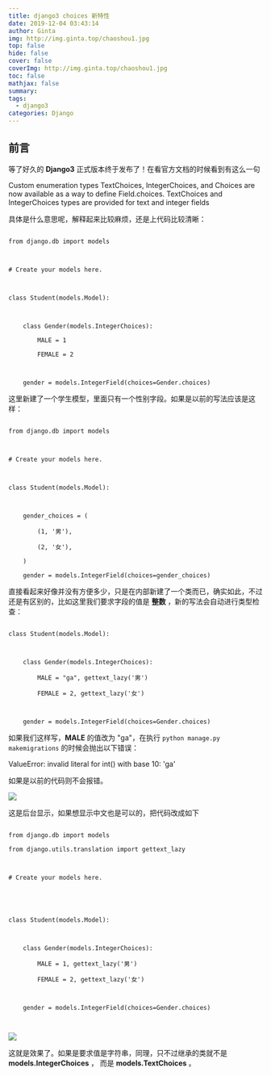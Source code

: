 ```yaml
---
title: django3 choices 新特性
date: 2019-12-04 03:43:14
author: Ginta
img: http://img.ginta.top/chaoshou1.jpg
top: false
hide: false
cover: false
coverImg: http://img.ginta.top/chaoshou1.jpg
toc: false
mathjax: false
summary:
tags: 
  - django3
categories: Django
---
```

## 前言
等了好久的 **Django3** 正式版本终于发布了！在看官方文档的时候看到有这么一句
>
Custom enumeration types TextChoices, IntegerChoices, and Choices are now available as a way to define Field.choices. TextChoices and IntegerChoices types are provided for text and integer fields

具体是什么意思呢，解释起来比较麻烦，还是上代码比较清晰：
```
from django.db import models

# Create your models here.

class Student(models.Model):

    class Gender(models.IntegerChoices):
        MALE = 1
        FEMALE = 2

    gender = models.IntegerField(choices=Gender.choices)
```
这里新建了一个学生模型，里面只有一个性别字段。如果是以前的写法应该是这样：
```
from django.db import models

# Create your models here.

class Student(models.Model):

    gender_choices = (
        (1, '男'),
        (2, '女'),
    )
    gender = models.IntegerField(choices=gender_choices)
```
直接看起来好像并没有方便多少，只是在内部新建了一个类而已，确实如此，不过还是有区别的，比如这里我们要求字段的值是 **整数** ，新的写法会自动进行类型检查：
```
class Student(models.Model):

    class Gender(models.IntegerChoices):
        MALE = "ga", gettext_lazy('男')
        FEMALE = 2, gettext_lazy('女')

    gender = models.IntegerField(choices=Gender.choices)
```
如果我们这样写，**MALE** 的值改为 "ga"，在执行 `python manage.py makemigrations` 的时候会抛出以下错误：
>
ValueError: invalid literal for int() with base 10: 'ga'

如果是以前的代码则不会报错。


![](http://img.ginta.top/markdownx/2019/12/02/2623de9b-3a47-4bca-bed4-3329a738c558.png)
这是后台显示，如果想显示中文也是可以的，把代码改成如下
```
from django.db import models
from django.utils.translation import gettext_lazy

# Create your models here.


class Student(models.Model):

    class Gender(models.IntegerChoices):
        MALE = 1, gettext_lazy('男')
        FEMALE = 2, gettext_lazy('女')

    gender = models.IntegerField(choices=Gender.choices)

```



![](http://img.ginta.top/markdownx/2019/12/02/dfa2606d-27a6-4463-822a-8b21fec49121.png)

这就是效果了。如果是要求值是字符串，同理，只不过继承的类就不是 **models.IntegerChoices** ， 而是 **models.TextChoices** 。